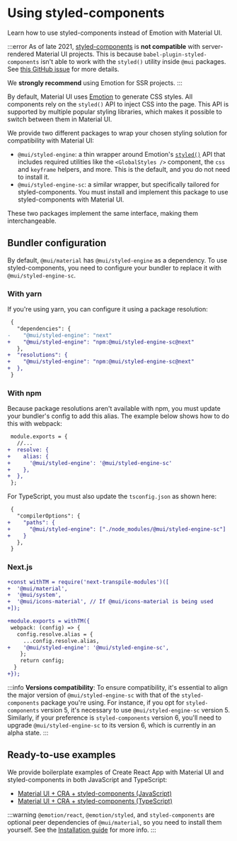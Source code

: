 # Using styled-components

<p class="description">Learn how to use styled-components instead of Emotion with Material UI.</p>

:::error
As of late 2021, [styled-components](https://github.com/styled-components/styled-components) is **not compatible** with server-rendered Material UI projects.
This is because `babel-plugin-styled-components` isn't able to work with the `styled()` utility inside `@mui` packages.
See [this GitHub issue](https://github.com/mui/material-ui/issues/29742) for more details.

We **strongly recommend** using Emotion for SSR projects.
:::

By default, Material UI uses [Emotion](https://github.com/emotion-js/emotion) to generate CSS styles.
All components rely on the `styled()` API to inject CSS into the page.
This API is supported by multiple popular styling libraries, which makes it possible to switch between them in Material UI.

We provide two different packages to wrap your chosen styling solution for compatibility with Material UI:

- `@mui/styled-engine`: a thin wrapper around Emotion's [`styled()`](https://emotion.sh/docs/styled) API that includes required utilities like the `<GlobalStyles />` component, the `css` and `keyframe` helpers, and more. This is the default, and you do not need to install it.
- `@mui/styled-engine-sc`: a similar wrapper, but specifically tailored for styled-components. You must install and implement this package to use styled-components with Material UI.

These two packages implement the same interface, making them interchangeable.

## Bundler configuration

By default, `@mui/material` has `@mui/styled-engine` as a dependency.
To use styled-components, you need to configure your bundler to replace it with `@mui/styled-engine-sc`.

### With yarn

If you're using yarn, you can configure it using a package resolution:

<!-- #default-branch-switch -->

```diff title="package.json"
 {
   "dependencies": {
-    "@mui/styled-engine": "next"
+    "@mui/styled-engine": "npm:@mui/styled-engine-sc@next"
   },
+  "resolutions": {
+    "@mui/styled-engine": "npm:@mui/styled-engine-sc@next"
+  },
 }
```

### With npm

Because package resolutions aren't available with npm, you must update your bundler's config to add this alias.
The example below shows how to do this with webpack:

```diff title="webpack.config.js"
 module.exports = {
   //...
+  resolve: {
+    alias: {
+      '@mui/styled-engine': '@mui/styled-engine-sc'
+    },
+  },
 };
```

For TypeScript, you must also update the `tsconfig.json` as shown here:

```diff title="tsconfig.json"
 {
   "compilerOptions": {
+    "paths": {
+      "@mui/styled-engine": ["./node_modules/@mui/styled-engine-sc"]
+    }
   },
 }
```

### Next.js

```diff title="next.config.js"
+const withTM = require('next-transpile-modules')([
+  '@mui/material',
+  '@mui/system',
+  '@mui/icons-material', // If @mui/icons-material is being used
+]);

+module.exports = withTM({
 webpack: (config) => {
   config.resolve.alias = {
     ...config.resolve.alias,
+    '@mui/styled-engine': '@mui/styled-engine-sc',
    };
    return config;
  }
+});
```

:::info
**Versions compatibility**: To ensure compatibility, it's essential to align the major version of `@mui/styled-engine-sc` with that of the `styled-components` package you're using. For instance, if you opt for `styled-components` version 5, it's necessary to use `@mui/styled-engine-sc` version 5. Similarly, if your preference is `styled-components` version 6, you'll need to upgrade `@mui/styled-engine-sc` to its version 6, which is currently in an alpha state.
:::

## Ready-to-use examples

We provide boilerplate examples of Create React App with Material UI and styled-components in both JavaScript and TypeScript:

<!-- #default-branch-switch -->

- [Material UI + CRA + styled-components (JavaScript)](https://github.com/mui/material-ui/tree/master/examples/material-ui-cra-styled-components)
- [Material UI + CRA + styled-components (TypeScript)](https://github.com/mui/material-ui/tree/master/examples/material-ui-cra-styled-components-ts)

:::warning
`@emotion/react`, `@emotion/styled`, and `styled-components` are optional peer dependencies of `@mui/material`, so you need to install them yourself.
See the [Installation guide](/material-ui/getting-started/installation/) for more info.
:::
